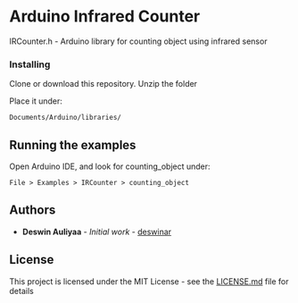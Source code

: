 # Arduino Infrared Counter

IRCounter.h - Arduino library for counting object using infrared sensor

### Installing

Clone or download this repository. Unzip the folder

Place it under:

```
Documents/Arduino/libraries/
```

## Running the examples

Open Arduino IDE, and look for counting_object under:

```
File > Examples > IRCounter > counting_object
```


## Authors

* **Deswin Auliyaa** - *Initial work* - [deswinar](https://github.com/deswinar)

## License

This project is licensed under the MIT License - see the [LICENSE.md](LICENSE.md) file for details
